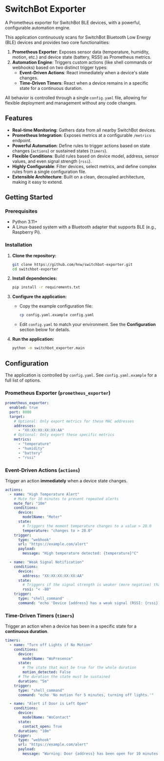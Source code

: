 # SwitchBot Exporter

A Prometheus exporter for SwitchBot BLE devices, with a powerful, configurable automation engine.

This application continuously scans for SwitchBot Bluetooth Low Energy (BLE) devices and provides two core functionalities:

1.  **Prometheus Exporter**: Exposes sensor data (temperature, humidity, motion, etc.) and device state (battery, RSSI) as Prometheus metrics.
2.  **Automation Engine**: Triggers custom actions (like shell commands or webhooks) based on two distinct trigger types:
    *   **Event-Driven Actions**: React immediately when a device's state changes.
    *   **Time-Driven Timers**: React when a device remains in a specific state for a continuous duration.

All behavior is controlled through a single `config.yaml` file, allowing for flexible deployment and management without any code changes.

## Features

-   **Real-time Monitoring**: Gathers data from all nearby SwitchBot devices.
-   **Prometheus Integration**: Exposes metrics at a configurable `/metrics` endpoint.
-   **Powerful Automation**: Define rules to trigger actions based on state changes (`actions`) or sustained states (`timers`).
-   **Flexible Conditions**: Build rules based on device model, address, sensor values, and even signal strength (`rssi`).
-   **Highly Configurable**: Filter devices, select metrics, and define complex rules from a single configuration file.
-   **Extensible Architecture**: Built on a clean, decoupled architecture, making it easy to extend.

## Getting Started

### Prerequisites

-   Python 3.11+
-   A Linux-based system with a Bluetooth adapter that supports BLE (e.g., Raspberry Pi).

### Installation

1.  **Clone the repository:**
    ```bash
    git clone https://github.com/hnw/switchbot-exporter.git
    cd switchbot-exporter
    ```

2.  **Install dependencies:**
    ```bash
    pip install -r requirements.txt
    ```

3.  **Configure the application:**
    -   Copy the example configuration file:
        ```bash
        cp config.yaml.example config.yaml
        ```
    -   Edit `config.yaml` to match your environment. See the **Configuration** section below for details.

4.  **Run the application:**
    ```bash
    python -m switchbot_exporter.main
    ```

## Configuration

The application is controlled by `config.yaml`. See `config.yaml.example` for a full list of options.

### Prometheus Exporter (`prometheus_exporter`)

```yaml
prometheus_exporter:
  enabled: true
  port: 8000
  target:
    # Optional: Only export metrics for these MAC addresses
    addresses:
      - "XX:XX:XX:XX:XX:AA"
    # Optional: Only export these specific metrics
    metrics:
      - "temperature"
      - "humidity"
      - "battery"
      - "rssi"
```

### Event-Driven Actions (`actions`)

Trigger an action **immediately** when a device state changes.

```yaml
actions:
  - name: "High Temperature Alert"
    # Mute for 10 minutes to prevent repeated alerts
    mute_for: "10m"
    conditions:
      device:
        modelName: "Meter"
      state:
        # Triggers the moment temperature changes to a value > 28.0
        temperature: "changes to > 28.0"
    trigger:
      type: "webhook"
      url: "https://example.com/alert"
      payload:
        message: "High temperature detected: {temperature}°C"

  - name: "Weak Signal Notification"
    conditions:
      device:
        address: "XX:XX:XX:XX:XX:AA"
      state:
        # Triggers if the signal strength is weaker (more negative) than -80 dBm
        rssi: "< -80"
    trigger:
      type: "shell_command"
      command: "echo 'Device {address} has a weak signal (RSSI: {rssi})'"
```

### Time-Driven Timers (`timers`)

Trigger an action when a device has been in a specific state for a **continuous duration**.

```yaml
timers:
  - name: "Turn off Lights if No Motion"
    conditions:
      device:
        modelName: "WoPresence"
      state:
        # The state that must be true for the whole duration
        motion_detected: False
      # The duration the state must be sustained
      duration: "5m"
    trigger:
      type: "shell_command"
      command: "echo 'No motion for 5 minutes, turning off lights.'"

  - name: "Alert if Door is Left Open"
    conditions:
      device:
        modelName: "WoContact"
      state:
        contact_open: True
      duration: "10m"
    trigger:
      type: "webhook"
      url: "https://example.com/alert"
      payload:
        message: "Warning: Door {address} has been open for 10 minutes!"
```